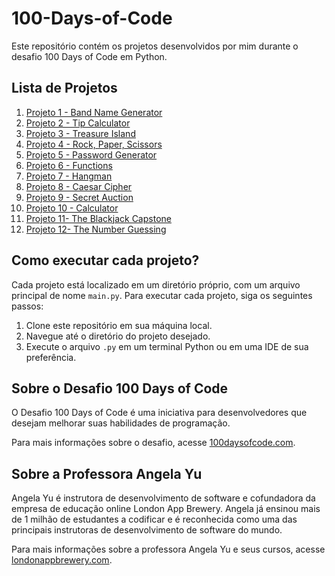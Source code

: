 # 100-Days-of-Code
<p>Este repositório contém os projetos desenvolvidos por mim durante o desafio 100 Days of Code em Python.</p>

<h2>Lista de Projetos</h2>
<ol>
	<li><a href="./01- Band Name Generator">Projeto 1 - Band Name Generator</a></li>
	<li><a href="./02- Tip Calculator">Projeto 2 - Tip Calculator</a></li>
	<li><a href="./03- Treasure Island">Projeto 3 - Treasure Island</a></li>
	<li><a href="./04- Rock Paper Scissors">Projeto 4 - Rock, Paper, Scissors</a></li>
	<li><a href="./05- Python Loops">Projeto 5 - Password Generator</a></li>
 	<li><a href="./06- Functions & Karel">Projeto 6 - Functions</a></li>
	<li><a href="./07- Hangman">Projeto 7 - Hangman</a></li>
	<li><a href="./08- Caesar Cipher">Projeto 8 - Caesar Cipher</a></li>
	<li><a href="./09- Secret Auction">Projeto 9 - Secret Auction</a></li>
  	<li><a href="./10- Calculator">Projeto 10 - Calculator</a></li>
	<li><a href="./11- The Blackjack Capstone">Projeto 11- The Blackjack Capstone</a></li>
	<li><a href="./12- The Number GUessing">Projeto 12- The Number Guessing</a></li>	
	
</ol>

<h2>Como executar cada projeto?</h2>
<p>Cada projeto está localizado em um diretório próprio, com um arquivo principal de nome <code>main.py</code>. Para executar cada projeto, siga os seguintes passos:</p>
<ol>
	<li>Clone este repositório em sua máquina local.</li>
	<li>Navegue até o diretório do projeto desejado.</li>
	<li>Execute o arquivo <code>.py</code> em um terminal Python ou em uma IDE de sua preferência.</li>
</ol>

<h2>Sobre o Desafio 100 Days of Code</h2>
<p>O Desafio 100 Days of Code é uma iniciativa para desenvolvedores que desejam melhorar suas habilidades de programação.</p>
<p>Para mais informações sobre o desafio, acesse <a href="https://www.100daysofcode.com/">100daysofcode.com</a>.</p>

<h2>Sobre a Professora Angela Yu</h2>
<p>Angela Yu é instrutora de desenvolvimento de software e cofundadora da empresa de educação online London App Brewery. Angela já ensinou mais de 1 milhão de estudantes a codificar e é reconhecida como uma das principais instrutoras de desenvolvimento de software do mundo.</p>
<p>Para mais informações sobre a professora Angela Yu e seus cursos, acesse <a href="https://www.londonappbrewery.com/">londonappbrewery.com</a>.</p>
